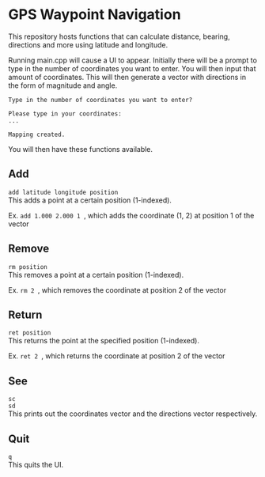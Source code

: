 # GPS Waypoint Navigation

This repository hosts functions that can calculate distance, bearing, directions and more using latitude and longitude.

Running main.cpp will cause a UI to appear. Initially there will be a prompt to type in the number of coordinates you want to enter. You will then input that amount of coordinates. This will then generate a vector with directions in the form of magnitude and angle.

```
Type in the number of coordinates you want to enter?

Please type in your coordinates:
...

Mapping created.
```

You will then have these functions available.

## Add

`add latitude longitude position`\
This adds a point at a certain position (1-indexed).

Ex. `add 1.000 2.000 1 `, which adds the coordinate (1, 2) at position 1 of the vector

## Remove

`rm position`\
This removes a point at a certain position (1-indexed).

Ex. `rm 2 `, which removes the coordinate at position 2 of the vector

## Return

`ret position`\
This returns the point at the specified position (1-indexed).

Ex. `ret 2 `, which returns the coordinate at position 2 of the vector

## See

`sc `\
`sd `\
This prints out the coordinates vector and the directions vector respectively.

## Quit

`q` \
This quits the UI.
